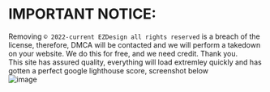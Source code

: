 # IMPORTANT NOTICE: <br>
Removing `© 2022-current EZDesign all rights reserved` is a breach of the license, therefore, DMCA will be contacted and we will perform a takedown on your website. We do this for free, and we need credit. Thank you.
<br>
This site has assured quality, everything will load extremley quickly and has gotten a perfect google lighthouse score, screenshot below
<br>
![image](https://user-images.githubusercontent.com/72263189/194764413-0565ee44-b5f4-44c5-a82d-65f7c61dd088.png)

